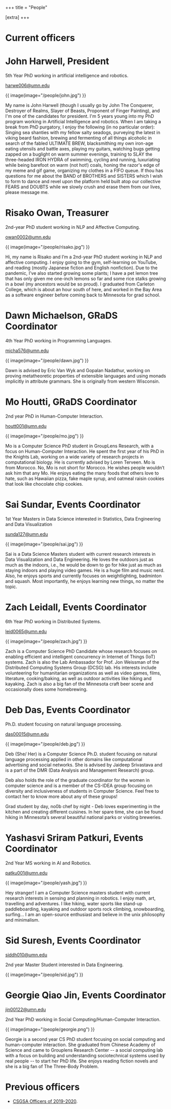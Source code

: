+++
title = "People"

[extra]
+++

# Current officers

# John Harwell, President
5th Year PhD working in artificial intelligence and robotics.

<harwe006@umn.edu>

{{ image(image="/people/john.jpg") }}

My name is John Harwell (though I usually go by John The Conquerer, Destroyer of Realms, Slayer of Beasts, Proponent of Finger Painting), and I'm one of the candidates for president. I'm 5 years young into my PhD program working in Artificial Intelligence and robotics. When I am taking a break from PhD purgatory, I enjoy the following (in no particular order): Singing sea shanties with my fellow salty seadogs, purveying the latest in viking beard fashion, brewing and fermenting of all things alcoholic in search of the fabled ULTIMATE BREW, blacksmithing my own iron-age eating utensils and battle axes, playing my guitars, watching bugs getting zapped on a buglight on warm summer evenings, training to SLAY the three-headed IRON HYDRA of swimming, cycling and running, luxuriating while being barefoot on warm (not hot!) coals, honing the razor's edge of my meme and gif game, organizing my clothes in a FIFO queue. If thou has questions for me about the BAND of BROTHERS and SISTERS which I wish to form to dance and revel upon the platform held built atop our collective FEARS and DOUBTS while we slowly crush and erase them from our lives, please message me.

# Risako Owan, Treasurer
2nd-year PhD student working in NLP and Affective Computing.

<owan0002@umn.edu>

{{ image(image="/people/risako.jpg") }}

Hi, my name is Risako and I’m a 2nd-year PhD student working in NLP and affective computing. I enjoy going to the gym, self-learning on YouTube, and reading (mostly Japanese fiction and English nonfiction). Due to the pandemic, I’ve also started growing some plants; I have a pet lemon tree that has only given me one-inch lemons so far and some rice stalks growing in a bowl (my ancestors would be so proud). I graduated from Carleton College, which is about an hour south of here, and worked in the Bay Area as a software engineer before coming back to Minnesota for grad school.

# Dawn Michaelson, GRaDS Coordinator
4th Year PhD working in Programming Languages.

<micha576@umn.edu>

{{ image(image="/people/dawn.jpg") }}

Dawn is advised by Eric Van Wyk and Gopalan Nadathur, working on proving metatheoretic properties of extensible languages and using monads implicitly in attribute grammars.  She is originally from western Wisconsin.

# Mo Houtti, GRaDS Coordinator
2nd year PhD in Human-Computer Interaction.

<houtt001@umn.edu>

{{ image(image="/people/mo.jpg") }}

Mo is a Computer Science PhD student in GroupLens Research, with a focus on Human-Computer Interaction. He spent the first year of his PhD in the Knights Lab, working on a wide variety of research projects in computational biology. He is currently advised by Loren Terveen. Mo is from Morocco. No, Mo is not short for Morocco. He wishes people wouldn’t ask him that any Mo. He enjoys eating the many foods that others love to hate, such as Hawaiian pizza, fake maple syrup, and oatmeal raisin cookies that look like chocolate chip cookies.

# Sai Sundar, Events Coordinator
1st Year Masters in Data Science interested in Statistics, Data Engineering and Data Visualization

<sunda127@umn.edu>

{{ image(image="/people/sai.jpg") }}

Sai  is a Data Science Masters student with current research interests in Data Visualization and Data Engineering. He loves the outdoors just as much as the indoors, i.e., he would be down to go for hike just as much as staying indoors and playing video games. He is a huge film and music nerd. Also, he enjoys sports and currently focuses on weightlighting, badminton and squash. Most importantly, he enjoys learning new things, no matter the topic. 

# Zach Leidall, Events Coordinator
6th Year PhD working in Distributed Systems.

<leid0065@umn.edu>

{{ image(image="/people/zach.jpg") }}

Zach is a Computer Science PhD Candidate whose research focuses on enabling efficient and intelligent concurrency in Internet of Things (IoT) systems. Zach is also the Lab Ambassador for Prof. Jon Weissman of the Distributed Computing Systems Group (DCSG) lab. His interests include volunteering for humanitarian organizations as well as video games, films, literature, cooking/baking, as well as outdoor activities like hiking and kayaking. Zach is also a big fan of the Minnesota craft beer scene and occasionally does some homebrewing.

# Deb Das, Events Coordinator
Ph.D. student focusing on natural language processing.

<das00015@umn.edu>

{{ image(image="/people/deb.jpg") }}

Deb (She/ Her) is a Computer Science Ph.D. student focusing on natural language processing applied in other domains like computational advertising and social networks. She is advised by Jaideep Srivastava and is a part of the DMR (Data Analysis and Management Research) group. 

Deb also holds the role of the graduate coordinator for the women in computer science and is a member of the CS-IDEA group focusing on diversity and inclusiveness of students in Computer Science.  Feel free to contact her to know more about any of these groups! 

Grad student by day, no0b chef by night - Deb loves experimenting in the kitchen and creating different cuisines. In her spare time, she can be found hiking in Minnesota’s several beautiful national parks or visiting breweries.

# Yashasvi Sriram Patkuri, Events Coordinator
2nd Year MS working in AI and Robotics.

<patku001@umn.edu>

{{ image(image="/people/yash.jpg") }}

Hey stranger!
I am a Computer Science masters student with current research interests in sensing and planning in robotics.
I enjoy math, art, travelling and adventures.
I like hiking, water sports like stand-up paddleboarding, kayaking and outdoor sports rock climbing, snowboarding, surfing...
I am an open-source enthusiast and believe in the unix philosophy and minimalism.

# Sid Suresh, Events Coordinator
<siddh010@umn.edu>

2nd year Master Student interested in Data Engineering.

{{ image(image="/people/sid.jpg") }}

# Georgie Qiao Jin, Events Coordinator
<jin00122@umn.edu>

2nd Year PhD working in Social Computing/Human-Computer Interaction.

{{ image(image="/people/georgie.png") }}

Georgie is a second year CS PhD student focusing on social computing and human-computer interaction. She graduated from Chinese Academy of Science and came to Grouplens Research Center -- a social computing lab with a focus on building and understanding sociotechnical systems used by real people -- to start her PhD life. She enjoys reading fiction novels and she is a big fan of The Three-Body Problem.

# Previous officers

- [CSGSA Officers of 2019-2020](/people2019-2020).
